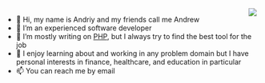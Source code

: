 <img align='right' src="https://github-readme-stats.vercel.app/api?username=andrewkharook&show_icons=true">

- 👋 Hi, my name is Andriy and my friends call me Andrew
- 👾 I’m an experienced software developer
- 🐘 I’m mostly writing on [PHP](https://www.php.net), but I always try to find the best tool for the job
- 🌱 I enjoy learning about and working in any problem domain but I have personal interests in finance, healthcare, and education in particular
- 📫 You can reach me by email

<!---
andrewkharook/andrewkharook is a ✨ special ✨ repository because its `README.md` (this file) appears on your GitHub profile.
You can click the Preview link to take a look at your changes.
--->
